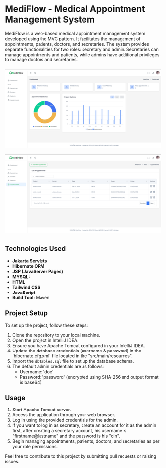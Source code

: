 # MediFlow - Medical Appointment Management System

MediFlow is a web-based medical appointment management system developed using the MVC pattern. It facilitates the management of appointments, patients, doctors, and secretaries. The system provides separate functionalities for two roles: secretary and admin. Secretaries can manage appointments and patients, while admins have additional privileges to manage doctors and secretaries.

<div style="display: flex;justify-content: center;align-items: center;flex-direction: column;">
        <img src="./projectScreens/img.png" style="max-height: 300px;margin: 10px">
        <img src="./projectScreens/img_1.png" style="max-height: 300px;margin: 10px">
      </div>

## Technologies Used

- **Jakarta Servlets**
- **Hibernate ORM**
- **JSP (JavaServer Pages)**
- **MYSQL:**
- **HTML**
- **Tailwind CSS**
- **JavaScript**
- **Build Tool:** Maven

## Project Setup

To set up the project, follow these steps:

1. Clone the repository to your local machine.
2. Open the project in IntelliJ IDEA.
3. Ensure you have Apache Tomcat configured in your IntelliJ IDEA.
4. Update the database credentials (username & password) in the 'hibernate.cfg.xml' file located in the "src/main/resources".
5. Import the `dbTables.sql` file to set up the database schema.
6. The default admin credentials are as follows:
    - Username: 'doe'
    - Password: 'password' (encrypted using SHA-256 and output format is base64)

## Usage

1. Start Apache Tomcat server.
2. Access the application through your web browser.
3. Log in using the provided credentials for the admin.
4. If you want to log in as secretary, create an account for it as the admin first, after creating a secretary account, his username is "firstname@lastname" and the password is his "cin".
5. Begin managing appointments, patients, doctors, and secretaries as per your role permissions.


Feel free to contribute to this project by submitting pull requests or raising issues.
